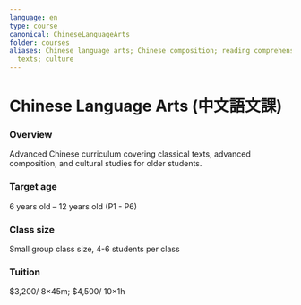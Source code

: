 ```yaml
---
language: en
type: course
canonical: ChineseLanguageArts
folder: courses
aliases: Chinese language arts; Chinese composition; reading comprehension; classical
  texts; culture
---
```

# Chinese Language Arts (中文語文課)

### Overview
Advanced Chinese curriculum covering classical texts, advanced composition, and cultural studies for older students.

### Target age
6 years old – 12 years old (P1 - P6)

### Class size
Small group class size, 4-6 students per class

### Tuition
$3,200/ 8×45m; $4,500/ 10×1h
